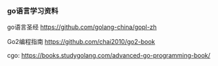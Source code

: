 ### go语言学习资料

go语言圣经
https://github.com/golang-china/gopl-zh

Go2编程指南
https://github.com/chai2010/go2-book

cgo:
https://books.studygolang.com/advanced-go-programming-book/